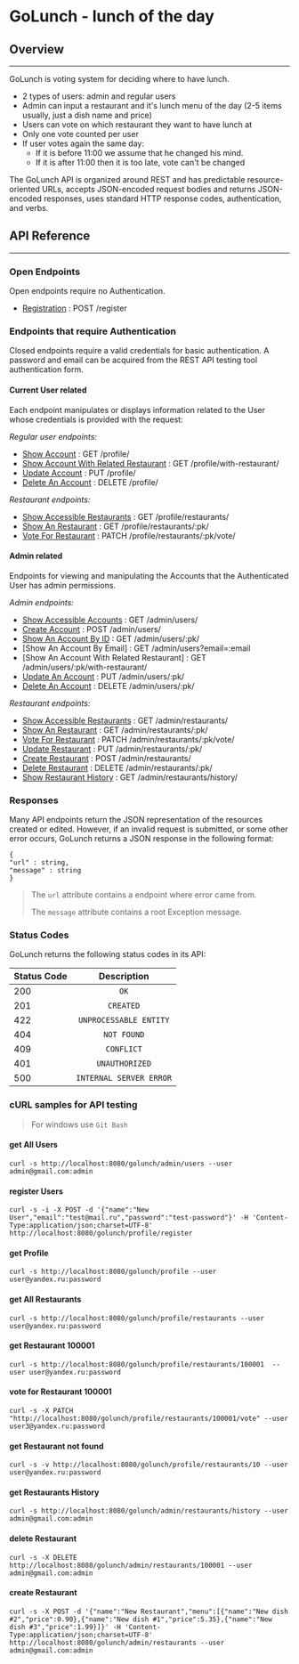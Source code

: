 # GoLunch - lunch of the day


## Overview
____
GoLunch is voting system for deciding where to have lunch.

- 2 types of users: admin and regular users 
- Admin can input a restaurant and it's lunch menu of the day (2-5 items usually, just a dish name and price)
- Users can vote on which restaurant they want to have lunch at
- Only one vote counted per user
- If user votes again the same day:
  - If it is before 11:00 we assume that he changed his mind.
  - If it is after 11:00 then it is too late, vote can't be changed

The GoLunch API is organized around REST and has
predictable resource-oriented URLs,
accepts JSON-encoded request bodies and returns
JSON-encoded responses, uses standard HTTP response codes,
authentication, and verbs.

## API Reference
____
### Open Endpoints 

Open endpoints require no Authentication.

- [Registration](https://github.com/GoJavaBoy/golunch/blob/golunch_v_1_1/doc/register.md) : POST /register

### Endpoints that require Authentication

Closed endpoints require a valid credentials for
basic authentication. A password and email can be
acquired from the REST API testing tool authentication form.

#### Current User related

Each endpoint manipulates or displays information related
to the User whose credentials is provided with the request:

_Regular user endpoints:_

- [Show Account](https://github.com/GoJavaBoy/golunch/blob/golunch_v_1_1/doc/user/get.md) : GET /profile/
- [Show Account With Related Restaurant](https://github.com/GoJavaBoy/golunch/blob/golunch_v_1_1/doc/user/getWithRestaurant.md) : GET /profile/with-restaurant/
- [Update Account](https://github.com/GoJavaBoy/golunch/blob/golunch_v_1_1/doc/user/put.md) : PUT /profile/
- [Delete An Account](https://github.com/GoJavaBoy/golunch/blob/golunch_v_1_1/doc/user/delete.md) : DELETE /profile/

_Restaurant endpoints:_

- [Show Accessible Restaurants](https://github.com/GoJavaBoy/golunch/blob/golunch_v_1_1/doc/user/restaurants/getAll.md) : GET /profile/restaurants/
- [Show An Restaurant](https://github.com/GoJavaBoy/golunch/blob/golunch_v_1_1/doc/user/restaurants/get.md) : GET /profile/restaurants/:pk/
- [Vote For Restaurant](https://github.com/GoJavaBoy/golunch/blob/golunch_v_1_1/doc/user/restaurants/vote.md) : PATCH /profile/restaurants/:pk/vote/

#### Admin related

Endpoints for viewing and manipulating the Accounts
that the Authenticated User has admin permissions.

_Admin endpoints:_

- [Show Accessible Accounts](https://github.com/GoJavaBoy/golunch/blob/golunch_v_1_1/doc/admin/getAll.md) : GET /admin/users/
- [Create Account](https://github.com/GoJavaBoy/golunch/blob/golunch_v_1_1/doc/admin/post.md) : POST /admin/users/
- [Show An Account By ID](https://github.com/GoJavaBoy/golunch/blob/golunch_v_1_1/doc/admin/pk/get.md) : GET /admin/users/:pk/
- [Show An Account By Email] : GET /admin/users?email=:email
- [Show An Account With Related Restaurant] : GET /admin/users/:pk/with-restaurant/
- [Update An Account](https://github.com/GoJavaBoy/golunch/blob/golunch_v_1_1/doc/admin/pk/put.md) : PUT /admin/users/:pk/
- [Delete An Account](https://github.com/GoJavaBoy/golunch/blob/golunch_v_1_1/doc/admin/pk/delete.md) : DELETE /admin/users/:pk/

_Restaurant endpoints:_

- [Show Accessible Restaurants](https://github.com/GoJavaBoy/golunch/blob/golunch_v_1_1/doc/admin/restaurants/getAll.md) : GET /admin/restaurants/
- [Show An Restaurant](https://github.com/GoJavaBoy/golunch/blob/golunch_v_1_1/doc/admin/restaurants/get.md) : GET /admin/restaurants/:pk/
- [Vote For Restaurant](https://github.com/GoJavaBoy/golunch/blob/golunch_v_1_1/doc/admin/restaurants/vote.md) : PATCH /admin/restaurants/:pk/vote/
- [Update Restaurant](https://github.com/GoJavaBoy/golunch/blob/golunch_v_1_1/doc/admin/restaurants/put.md) : PUT /admin/restaurants/:pk/
- [Create Restaurant](https://github.com/GoJavaBoy/golunch/blob/golunch_v_1_1/doc/admin/restaurants/post.md) : POST /admin/restaurants/
- [Delete Restaurant](https://github.com/GoJavaBoy/golunch/blob/golunch_v_1_1/doc/admin/restaurants/delete.md) : DELETE /admin/restaurants/:pk/
- [Show Restaurant History](https://github.com/GoJavaBoy/golunch/blob/golunch_v_1_1/doc/admin/restaurants/getHistory.md) : GET /admin/restaurants/history/

### Responses
Many API endpoints return the JSON representation of
the resources created or edited.
However, if an invalid request is submitted,
or some other error occurs, GoLunch returns a JSON
response in the following format:
```
{
"url" : string,
"message" : string
}
```

>The `url` attribute contains a endpoint where error came from.
>
>The `message` attribute contains a root Exception message.

### Status Codes

GoLunch returns the following status codes in its API:

| Status Code | Description |
|----------------|:---------:|
| 200 | `OK` | 
| 201 | `CREATED` | 
| 422 | `UNPROCESSABLE ENTITY` |
| 404 | `NOT FOUND` |
| 409 | `CONFLICT` | 
| 401 | `UNAUTHORIZED` |
| 500 | `INTERNAL SERVER ERROR` | 

### cURL samples for API testing

> For windows use `Git Bash`

#### get All Users
`curl -s http://localhost:8080/golunch/admin/users --user admin@gmail.com:admin`

#### register Users
`curl -s -i -X POST -d '{"name":"New User","email":"test@mail.ru","password":"test-password"}' -H 'Content-Type:application/json;charset=UTF-8' http://localhost:8080/golunch/profile/register`

#### get Profile
`curl -s http://localhost:8080/golunch/profile --user user@yandex.ru:password`

#### get All Restaurants
`curl -s http://localhost:8080/golunch/profile/restaurants --user user@yandex.ru:password`

#### get Restaurant 100001
`curl -s http://localhost:8080/golunch/profile/restaurants/100001  --user user@yandex.ru:password`

#### vote for Restaurant 100001
`curl -s -X PATCH "http://localhost:8080/golunch/profile/restaurants/100001/vote" --user user3@yandex.ru:password`

#### get Restaurant not found
`curl -s -v http://localhost:8080/golunch/profile/restaurants/10 --user user@yandex.ru:password`

#### get Restaurants History
`curl -s http://localhost:8080/golunch/admin/restaurants/history --user admin@gmail.com:admin`

#### delete Restaurant
`curl -s -X DELETE http://localhost:8080/golunch/admin/restaurants/100001 --user admin@gmail.com:admin`

#### create Restaurant
`curl -s -X POST -d '{"name":"New Restaurant","menu":[{"name":"New dish #2","price":0.90},{"name":"New dish #1","price":5.35},{"name":"New dish #3","price":1.99}]}' -H 'Content-Type:application/json;charset=UTF-8' http://localhost:8080/golunch/admin/restaurants --user admin@gmail.com:admin`



